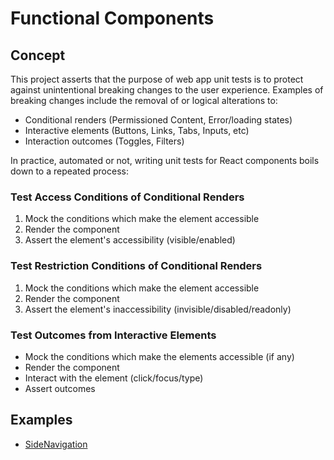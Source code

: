 # Functional Components

## Concept

This project asserts that the purpose of web app unit tests is to protect against unintentional breaking changes to the user experience.
Examples of breaking changes include the removal of or logical alterations to:

- Conditional renders (Permissioned Content, Error/loading states)
- Interactive elements (Buttons, Links, Tabs, Inputs, etc)
- Interaction outcomes (Toggles, Filters)

In practice, automated or not, writing unit tests for React components boils down to a repeated process:

### Test Access Conditions of Conditional Renders

1. Mock the conditions which make the element accessible
2. Render the component
3. Assert the element's accessibility (visible/enabled)

### Test Restriction Conditions of Conditional Renders

1. Mock the conditions which make the element accessible
2. Render the component
3. Assert the element's inaccessibility (invisible/disabled/readonly)

### Test Outcomes from Interactive Elements

- Mock the conditions which make the elements accessible (if any)
- Render the component
- Interact with the element (click/focus/type)
- Assert outcomes

## Examples

- [SideNavigation](https://github.com/myarask/test-genie/blob/main/samples/src/components/SideNavigation/SideNavigation.tsx)
